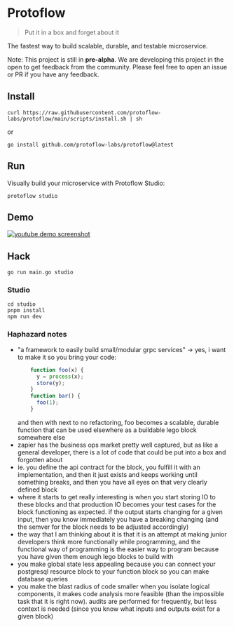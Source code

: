 # Protoflow

> Put it in a box and forget about it

The fastest way to build scalable, durable, and testable microservice.

Note: This project is still in **pre-alpha**. We are developing this project in the open to get feedback from the community. Please feel free to open an issue or PR if you have any feedback.

## Install
```shell
curl https://raw.githubusercontent.com/protoflow-labs/protoflow/main/scripts/install.sh | sh
```
or
```shell
go install github.com/protoflow-labs/protoflow@latest
```

## Run
Visually build your microservice with Protoflow Studio:
```shell
protoflow studio
```

## Demo
[![youtube demo screenshot](http://img.youtube.com/vi/ZnUyUbh-Xp8/0.jpg)](https://www.youtube.com/watch?v=ZnUyUbh-Xp8)

## Hack
```shell
go run main.go studio
```

### Studio
```shell
cd studio
pnpm install
npm run dev
```

### Haphazard notes
- "a framework to easily build small/modular grpc services" -> yes, i want to make it so you bring your code:  
  ``` js
      function foo(x) {
        y = process(x);
        store(y);
      }
      function bar() {
        foo(1);
      }
  ```
  and then with next to no refactoring, foo becomes a scalable, durable function that can be used elsewhere as a buildable lego block somewhere else  
- zapier has the business ops market pretty well captured, but as like a general developer, there is a lot of code that could be put into a box and forgotten about  
- ie. you define the api contract for the block, you fulfill it with an implementation, and then it just exists and keeps working until something breaks, and then you have all eyes on that very clearly defined block  
- where it starts to get really interesting is when you start storing IO to these blocks and that production IO becomes your test cases for the block functioning as expected. if the output starts changing for a given input, then you know immediately you have a breaking changing (and the semver for the block needs to be adjusted accordingly)  
- the way that I am thinking about it is that it is an attempt at making junior developers think more functionally while programming, and the functional way of programming is the easier way to program because you have given them enough lego blocks to build with  
- you make global state less appealing because you can connect your postgresql resource block to your function block so you can make database queries  
- you make the blast radius of code smaller when you isolate logical components, it makes code analysis more feasible (than the impossible task that it is right now). audits are performed for frequently, but less context is needed (since you know what inputs and outputs exist for a given block)  
